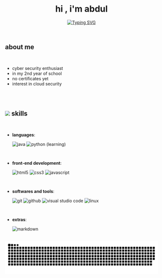 <h1 align="center"><b>hi , i'm abdul</b></h1>
<!--  -->
<p align="center">
<a href="https://git.io/typing-svg"><img src="https://readme-typing-svg.herokuapp.com?font=Fira+Code&pause=1000&color=FFFFFF&center=true&vCenter=true&random=false&width=435&lines=%E2%80%8F%D8%A7%D9%8E%D9%84%D8%B3%D9%8E%D9%84%D8%A7%D9%85%D9%8F+%D8%B9%D9%8E%D9%84%D9%8E%D9%8A%D9%92%D9%83%D9%8F%D9%85+%D9%88%D9%8E%D8%B1%D9%8E%D8%AD%D9%92%D9%85%D9%8E%D8%A9%D9%8F+%D8%A7%D9%8E%D9%84%D9%84%D9%87%D9%90+%D9%88%D9%8E%D8%A8%D9%8E%D8%B1%D9%8E%D9%83%D8%A7%D8%AA%D9%8F%D9%87%D9%8F;cyber+security+enthusiast;computer+science+student;avid+learner" alt="Typing SVG" /></a>
</p>


<br>


<!-- <img align="right" width=300px alt="Unicorn" src="https://c.tenor.com/GN73MKBawZYAAAAi/busy-cute.gif" /> -->
	
## **about me**

<br>

- cyber security enthusiast
- in my 2nd year of school
- no certificates yet
- interest in cloud security

<br>

<br>

## <img src="https://media2.giphy.com/media/QssGEmpkyEOhBCb7e1/giphy.gif?cid=ecf05e47a0n3gi1bfqntqmob8g9aid1oyj2wr3ds3mg700bl&rid=giphy.gif" width ="25"><b> skills</b>
<br>

<p align="center">

- **languages**:
    
    ![java](https://img.shields.io/badge/Java%20-%232370ED.svg?style=for-the-badge&logo=java&logoColor=orange)
    ![python (learning)](https://img.shields.io/badge/Python%20-%2314354C.svg?style=for-the-badge&logo=python&logoColor=white)

<br>   
    
- **front-end development**:

   ![html5](https://img.shields.io/badge/HTML5%20-%23E34F26.svg?style=for-the-badge&logo=html5&logoColor=white)
   ![css3](https://img.shields.io/badge/CSS%20-%231572B6.svg?style=for-the-badge&logo=css3&logoColor=white)
   ![javascript](https://img.shields.io/badge/JavaScript%20-%23F7DF1E.svg?style=for-the-badge&logo=javascript&logoColor=black)

<br>

- **softwares and tools**:

    ![git](https://img.shields.io/badge/git-%23F05033.svg?style=for-the-badge&logo=git&logoColor=white)
    ![github](https://img.shields.io/badge/github-%23121011.svg?style=for-the-badge&logo=github&logoColor=white)
    ![visual studio code](https://img.shields.io/badge/Visual%20Studio%20Code-0078d7.svg?style=for-the-badge&logo=visual-studio-code&logoColor=white)
    ![linux](https://img.shields.io/badge/Linux-FCC624?style=for-the-badge&logo=linux&logoColor=black) 

<br>

- **extras**:
  
    ![markdown](https://img.shields.io/badge/markdown-%23000000.svg?style=for-the-badge&logo=markdown&logoColor=white)   

</p>
<br>

<div align="center">
  <img  src="https://github.com/1999AZZAR/1999AZZAR/blob/main/resources/img/grid-snake.svg"
       alt="snake" /></a>
</div>
